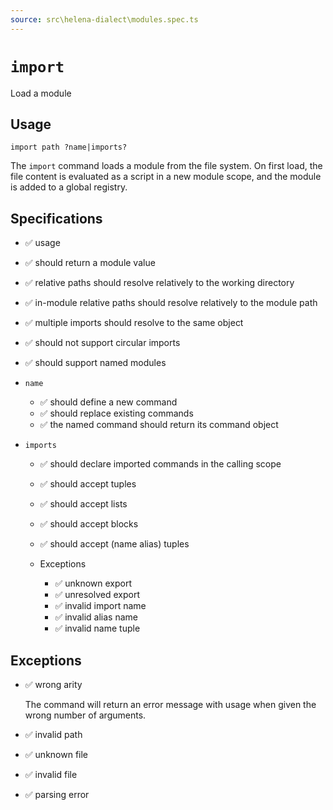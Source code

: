 ```yaml
---
source: src\helena-dialect\modules.spec.ts
---
```

# <a id="import"></a>`import`

Load a module

## Usage

```lna
import path ?name|imports?
```

The `import` command loads a module from the file system. On first
load, the file content is evaluated as a script in a new module scope,
and the module is added to a global registry.


## <a id="import-specifications"></a>Specifications

- ✅ usage
- ✅ should return a module value
- ✅ relative paths should resolve relatively to the working directory
- ✅ in-module relative paths should resolve relatively to the module path
- ✅ multiple imports should resolve to the same object
- ✅ should not support circular imports
- ✅ should support named modules

- `name`

  - ✅ should define a new command
  - ✅ should replace existing commands
  - ✅ the named command should return its command object

- `imports`

  - ✅ should declare imported commands in the calling scope
  - ✅ should accept tuples
  - ✅ should accept lists
  - ✅ should accept blocks
  - ✅ should accept (name alias) tuples

  - Exceptions

    - ✅ unknown export
    - ✅ unresolved export
    - ✅ invalid import name
    - ✅ invalid alias name
    - ✅ invalid name tuple

## <a id="import-exceptions"></a>Exceptions

- ✅ wrong arity

  The command will return an error message with usage when given the
  wrong number of arguments.

- ✅ invalid path
- ✅ unknown file
- ✅ invalid file
- ✅ parsing error

